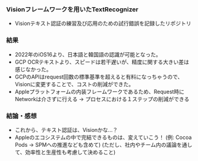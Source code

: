 ### Visionフレームワークを用いたTextRecognizer
- Visionテキスト認証の練習及び応用のための試行錯誤を記録したリポジトリ

### 結果
- 2022年のiOS16より、日本語と韓国語の認識が可能となった。
- GCP OCRテキストより、スピードは若干遅いが、精度に関する大きい差は感じなかった。
- GCPのAPIはrequest回数の標準基準を超えると有料になっちゃうので、Visionに変更することで、コストの削減ができた。
- Appleプラットフォームの内装フレームワークであるため、Request時にNetworkは介さずに行える -> プロセスにおける１ステップの削減ができる

### 結論・感想
- これから、テキスト認証は、Visionかな...？
- Appleのエコシステムの中で完結できるものは、変えていこう！ (例: Cocoa Pods -> SPMへの推進なども含めて)
(ただし、社内やチーム内の議論を通して、効率性と生産性も考慮して決めること)
